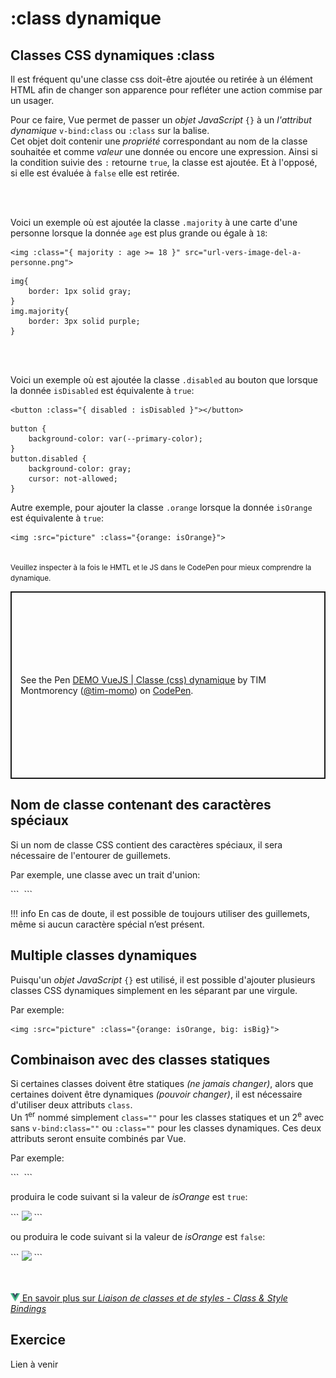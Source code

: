 
# :class dynamique

## Classes CSS dynamiques :class

<p>Il est fréquent qu'une classe css doit-être ajoutée ou retirée à un élément HTML afin de changer son apparence pour refléter une action commise par un usager.<p>

<p> Pour ce faire, Vue permet de passer un <em>objet JavaScript</em> <code>{}</code> à un <em>l'attribut dynamique</em> <code style="white-space: nowrap;">v-bind:class</code>  ou <code>:class</code> sur la balise. <br> Cet objet doit contenir une <em>propriété</em> correspondant au nom de la classe souhaitée et comme <em>valeur</em> une donnée ou encore une expression. Ainsi si la condition suivie des <code>:</code> retourne <code>true</code>, la classe est ajoutée.  Et à l'opposé, si elle est évaluée à <code>false</code> elle est retirée.</p>

<br><br>
<p>Voici un exemple où est ajoutée la classe <code>.majority</code> à une carte d'une personne lorsque la donnée <code>age</code> est plus grande ou égale à <code>18</code>: </p>

```
<img :class="{ majority : age >= 18 }" src="url-vers-image-del-a-personne.png">
```

```
img{
    border: 1px solid gray;
}
img.majority{
    border: 3px solid purple;
}
```



<br><br>
<p>Voici un exemple où est ajoutée la classe <code>.disabled</code> au bouton que lorsque la donnée <code>isDisabled</code> est équivalente à <code>true</code>: </p>

```
<button :class="{ disabled : isDisabled }"></button>
```

```
button {
    background-color: var(--primary-color);
}
button.disabled {
    background-color: gray;
    cursor: not-allowed;
}
```



<p>Autre exemple, pour ajouter la classe <code>.orange</code> lorsque la donnée <code>isOrange</code> est équivalente à <code>true</code>:</p>

```
<img :src="picture" :class="{orange: isOrange}">
```

<br>
<small>Veuillez inspecter à la fois le HMTL et le JS dans le CodePen pour mieux comprendre la dynamique.</small>

<p class="codepen" data-height="500" data-theme-id="light" data-default-tab="html,result" data-slug-hash="mdaNLbB" data-pen-title="DEMO VueJS | Classe (css) dynamique" data-user="tim-momo" style="height: 300px; box-sizing: border-box; display: flex; align-items: center; justify-content: center; border: 2px solid; margin: 1em 0; padding: 1em;">
  <span>See the Pen <a href="https://codepen.io/tim-momo/pen/mdaNLbB">
  DEMO VueJS | Classe (css) dynamique</a> by TIM Montmorency (<a href="https://codepen.io/tim-momo">@tim-momo</a>)
  on <a href="https://codepen.io">CodePen</a>.</span>
</p>
<script async src="https://public.codepenassets.com/embed/index.js"></script>



## Nom de classe contenant des caractères spéciaux

<p>Si un nom de classe CSS contient des caractères spéciaux, il sera nécessaire de l'entourer de guillemets.</p>

<p>Par exemple, une classe avec un trait d'union:</p>
```
<img :src="picture" :class="{'is-orange': isOrange}">
```

!!! info
    En cas de doute, il est possible de toujours utiliser des guillemets, même si aucun caractère spécial n’est&nbsp;présent.



## Multiple classes dynamiques

<p>Puisqu'un <em>objet JavaScript</em> <code>{}</code> est utilisé, il est possible d'ajouter plusieurs classes CSS dynamiques simplement en les séparant par une virgule.</p>
<p>Par exemple:</p>

```
<img :src="picture" :class="{orange: isOrange, big: isBig}">
```



## Combinaison avec des classes statiques

<p>Si certaines classes doivent être statiques <em>(ne jamais changer)</em>, alors que certaines doivent être dynamiques <em>(pouvoir changer)</em>, il est nécessaire d'utiliser deux attributs <code>class</code>. <br> Un 1<sup>er</sup> nommé simplement <code>class=""</code> pour les classes statiques et un 2<sup>e</sup> avec sans <code>v-bind:class=""</code> ou <code>:class=""</code> pour les classes dynamiques. Ces deux attributs seront ensuite combinés par Vue.</p>

<p>Par exemple:</p>
```
<img :src="picture" class="media" :class="{orange: isOrange}">
```

<p>produira le code suivant si la valeur de <em>isOrange</em> est <code>true</code>:</p>
```
<img src="willy-wonka-square.jpg" class="media orange">
```

<p>ou produira le code suivant si la valeur de <em>isOrange</em> est <code>false</code>:</p>
```
<img src="willy-wonka-square.jpg" class="media">
```


<br><br>
<a href="https://fr.vuejs.org/guide/essentials/class-and-style" class="md-button "><img src="./assets/logo-vue.svg" style="width: 15px; height: auto;"> En savoir plus sur <em>Liaison de classes et de styles - Class &amp; Style Bindings</em></a>
<br>

## Exercice

Lien à venir
<!-- 
[Collection de films: Classe dynamique](https://tim-montmorency.com/timdoc/582-518MO/exercices/vue-collection-films-1/){ .md-button } 
-->
